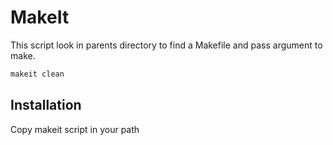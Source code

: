 # MakeIt

This script look in parents directory to find a Makefile and pass argument to make.


```bash
makeit clean
```


## Installation

Copy makeit script in your path
